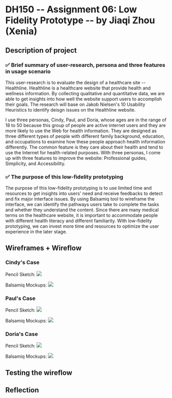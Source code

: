 # DH150 -- Assignment 06: Low Fidelity Prototype -- by Jiaqi Zhou (Xenia)
## Description of project 
### :white_check_mark: Brief summary of user-research, persona and three features in usage scenario
This user-research is to evaluate the design of a healthcare site -- Healthline. Healthline is a healthcare website that provide health and wellness information. By collecting qualitative and quantitative data, we are able to get insights into how well the website support users to accomplish their goals. The research will base on Jakob Nielsen's 10 Usability Heuristics to identify deisgn issues on the Healthline website.

I use three personas, Cindy, Paul, and Doria, whose ages are in the range of 18 to 50 because this group of people are active internet users and they are more likely to use the Web for health information. They are designed as three different types of people with different family background, education, and occupations to examine how these people approach health information differently. The common feature is they care about their health and tend to use the Internet for health-related purposes. With three personas, I come up with three features to improve the website: Professional guides, Simplicity, and Accessibility. 


### :white_check_mark: The purpose of this low-fidelity prototyping
The purpose of this low-fidelity prototyping is to use limited time and resources to get insights into users' need and receive feedbacks to detect and fix major interface issues. By using Balsamiq tool to wireframe the interface, we can identify the pathways users take to complete the tasks and whether they understand the content. Since there are many medical terms on the healthcare website, it is important to accommodate people with different health literacy and different familiarity. With low-fidelity prototyping, we can invest more time and resources to optimize the user experience in the later stage.


## Wireframes + Wireflow
### Cindy's Case
Pencil Sketch:
![](https://github.com/xenia1270/DH150/blob/master/Assignment%206/Cindy-Handsketch.JPG)

Balsamiq Mockups:
![](https://github.com/xenia1270/DH150/blob/master/Assignment%206/Cindy%20Wireframe.png)

### Paul's Case
Pencil Sketch:
![](https://github.com/xenia1270/DH150/blob/master/Assignment%206/Paul-Handsketch.JPG)

Balsamiq Mockups:
![](https://github.com/xenia1270/DH150/blob/master/Assignment%206/Paul%20Wireframe.png)

### Doria's Case
Pencil Sketch:
![](https://github.com/xenia1270/DH150/blob/master/Assignment%206/Doria-Handsketch.JPG)

Balsamiq Mockups:
![](https://github.com/xenia1270/DH150/blob/master/Assignment%206/Doria%20Wireframe.png)


## Testing the wireflow


## Reflection 
